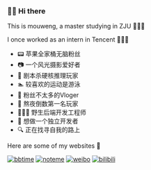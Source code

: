 ### 👋🏻 Hi there 

<!--
**mouweng/mouweng** is a ✨ _special_ ✨ repository because its `README.md` (this file) appears on your GitHub profile.

Here are some ideas to get you started:

- 🔭 I’m currently working on ...
- 🌱 I’m currently learning ...
- 👯 I’m looking to collaborate on ...
- 🤔 I’m looking for help with ...
- 💬 Ask me about ...
- 📫 How to reach me: ...
- 😄 Pronouns: ...
- ⚡ Fun fact: ...
-->

This is mouweng, a master studying in ZJU 🙋🏻‍♂️

I once worked as an intern in Tencent 👨🏻‍💻

- 📟 苹果全家桶无脑粉丝
- 📷 一个风光摄影爱好者
- 🔖 剧本杀硬核推理玩家
- 🏊 较喜欢的运动是游泳
- 💬 粉丝不太多的Vloger
- 🥇 熬夜倒数第一名玩家
- 👨🏻‍💻 野生后端开发工程师
- 🔋 想做一个独立开发者
- 🔍 正在找寻自我的路上


Here are some of my websites 🧲

[![bbtime](https://img.shields.io/static/v1?label=bbtime&message=废话连篇&color=blue)](http://wengyifan.com)    [![noteme](https://img.shields.io/static/v1?label=noteme&message=笔记&color=yellow)](http://wengyifan.wiki)    [![weibo](https://img.shields.io/badge/dynamic/json?color=ee0000&label=weibo&query=%24.data.totalSubs&url=https%3A%2F%2Fapi.spencerwoo.com%2Fsubstats%2F%3Fsource%3Dweibo%26queryKey%3D6226103853&logo=Sina%20Weibo&link=https://weibo.com/u/6226103853)](https://weibo.com/u/6226103853)    [![bilibili](https://img.shields.io/badge/dynamic/json?color=ff69b4&label=bilibili&query=%24.data.totalSubs&url=https%3A%2F%2Fapi.spencerwoo.com%2Fsubstats%2F%3Fsource%3Dbilibili%26queryKey%3D287263504&logo=Bilibili&link=https://space.bilibili.com/287263504)](https://space.bilibili.com/287263504)
